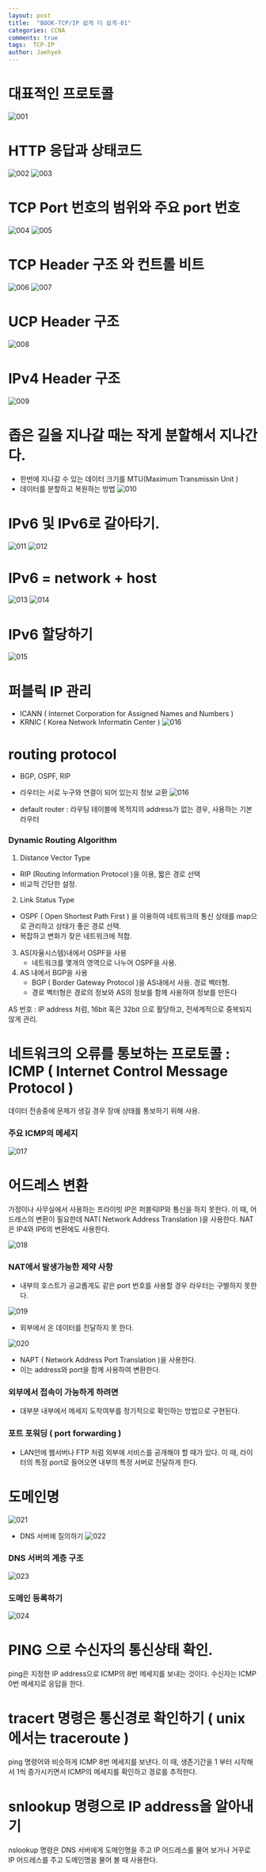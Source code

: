 ```yaml
---
layout: post
title:  "BOOK-TCP/IP 쉽게 더 쉽게-01"
categories: CCNA
comments: true
tags:  TCP-IP
author: Jaehyek
---
```



# 대표적인 프로토콜 
![001](/img/2017-01-08-CCNA-book-TCP-IP-easy-and-easy/001.JPG)

# HTTP 응답과 상태코드 
![002](/img/2017-01-08-CCNA-book-TCP-IP-easy-and-easy/002.JPG)
![003](/img/2017-01-08-CCNA-book-TCP-IP-easy-and-easy/003.JPG)

# TCP Port 번호의 범위와 주요 port 번호
![004](/img/2017-01-08-CCNA-book-TCP-IP-easy-and-easy/004.JPG)
![005](/img/2017-01-08-CCNA-book-TCP-IP-easy-and-easy/005.JPG)

# TCP Header 구조 와 컨트롤 비트 
![006](/img/2017-01-08-CCNA-book-TCP-IP-easy-and-easy/006.JPG)
![007](/img/2017-01-08-CCNA-book-TCP-IP-easy-and-easy/007.JPG)

# UCP Header 구조  
![008](/img/2017-01-08-CCNA-book-TCP-IP-easy-and-easy/008.JPG)

# IPv4 Header 구조  
![009](/img/2017-01-08-CCNA-book-TCP-IP-easy-and-easy/009.JPG)

# 좁은 길을 지나갈 때는 작게 분할해서 지나간다.
- 한번에 지나갈 수 있는 데이터 크기를 MTU(Maximum Transmissin Unit )
- 데이터를 분할하고 복원하는 방법
![010](/img/2017-01-08-CCNA-book-TCP-IP-easy-and-easy/010.JPG)

# IPv6 및 IPv6로 갈아타기.
![011](/img/2017-01-08-CCNA-book-TCP-IP-easy-and-easy/011.JPG)
![012](/img/2017-01-08-CCNA-book-TCP-IP-easy-and-easy/012.JPG)

# IPv6 = network + host 
![013](/img/2017-01-08-CCNA-book-TCP-IP-easy-and-easy/013.JPG)
![014](/img/2017-01-08-CCNA-book-TCP-IP-easy-and-easy/014.JPG)

# IPv6 할당하기
![015](/img/2017-01-08-CCNA-book-TCP-IP-easy-and-easy/015.JPG)

# 퍼블릭 IP 관리
- ICANN ( Internet Corporation for Assigned Names and Numbers )
- KRNIC ( Korea Network Informatin Center )
![016](/img/2017-01-08-CCNA-book-TCP-IP-easy-and-easy/016.JPG)

# routing protocol
- BGP, OSPF, RIP
- 라우터는 서로 누구와 연결이 되어 있는지 정보 교환
![016](/img/2017-01-08-CCNA-book-TCP-IP-easy-and-easy/016.JPG)

- default router : 라우팅 테이블에 목적지의 address가 없는 경우, 사용하는 기본 라우터

### Dynamic Routing Algorithm

1. Distance Vector Type 
  - RIP (Routing Information Protocol )을 이용, 짧은 경로 선택
  - 비교적 간단한 설정.
2. Link Status Type
  - OSPF ( Open Shortest Path First ) 을  이용하여 네트워크의 통신 상태를 map으로 관리하고  상태가 좋은 경로 선택.
  - 복잡하고 변화가 잦은 네트워크에 적합.
3. AS(자율시스템)내에서 OSPF을 사용
   - 네트워크를 몇개의 영역으로 나누어 OSPF을 사용.
4. AS 내에서 BGP을 사용
   - BGP ( Border Gateway Protocol )을 AS내에서 사용. 경로 벡터형.
   - 경로 벡터형은 경로의 정보와 AS의 정보를 함께  사용하여 정보를 만든다

AS 번호 : IP address 처럼, 16bit 혹은 32bit 으로 활당하고, 전세계적으로 중복되지 않게 관리.

# 네트워크의 오류를 통보하는 프로토콜 : ICMP ( Internet Control Message Protocol )
데이터 전송중에 문제가 생길 경우 장애 상태를 통보하기 위해 사용.

### 주요 ICMP의 메세지
![017](/img/2017-01-08-CCNA-book-TCP-IP-easy-and-easy/017.JPG)

# 어드레스 변환
가정이나 사무실에서 사용하는 프라이빗 IP은 퍼블릭IP와 통신을 하지 못한다. 
이 때, 어드레스의 변환이 필요한데 NAT( Network Address Translation )을 사용한다. 
NAT은 IP4와 IP6의 변환에도 사용한다.

![018](/img/2017-01-08-CCNA-book-TCP-IP-easy-and-easy/018.JPG)

### NAT에서 발생가능한 제약 사항
- 내부의 호스트가 공교롭게도 같은 port 번호를 사용할 경우 라우터는 구별하지 못한다.

![019](/img/2017-01-08-CCNA-book-TCP-IP-easy-and-easy/019.JPG)

- 외부에서 온 데이터를 전달하지 못 한다.

![020](/img/2017-01-08-CCNA-book-TCP-IP-easy-and-easy/020.JPG)

- NAPT ( Network Address Port Translation )을 사용한다.
- 이는 address와 port을 함께 사용하여 변환한다.

### 외부에서 접속이 가능하게 하려면
- 대부분 내부에서 메세지 도착여부를 정기적으로 확인하는 방법으로 구현된다.

### 포트 포워딩 ( port forwarding )
- LAN안에 웹서버나 FTP 처럼 외부에 서비스를 공개해야 할 때가 있다. 이 때, 라이터의 특정 port로 들어오면
 내부의 특정 서버로 전달하게 한다.
 
# 도메인명 
![021](/img/2017-01-08-CCNA-book-TCP-IP-easy-and-easy/021.JPG)

- DNS 서버에 질의하기
![022](/img/2017-01-08-CCNA-book-TCP-IP-easy-and-easy/022.JPG)

### DNS 서버의 계층 구조
![023](/img/2017-01-08-CCNA-book-TCP-IP-easy-and-easy/023.JPG)

### 도메인 등록하기
![024](/img/2017-01-08-CCNA-book-TCP-IP-easy-and-easy/024.JPG)

# PING 으로 수신자의 통신상태 확인.
ping은 지정한 IP address으로 ICMP의 8번 메세지를 보내는 것이다. 
수신자는 ICMP 0번 메세지로 응답을 한다. 

# tracert 명령은 통신경로 확인하기 ( unix 에서는 traceroute )
ping 명령어와 비슷하게 ICMP 8번 메세지를 보낸다. 이 때, 생존기간을 1 부터 시작해서 1씩 증가시키면서
ICMP의 메세지를 확인하고 경로를 추적한다. 

# snlookup 명령으로 IP address을 알아내기
nslookup 명령은 DNS 서버에게 도메인명을 주고 IP 어드레스를 물어 보거나 거꾸로 IP 어드레스를 주고 도메인명을 물어 볼 때 사용한다.

